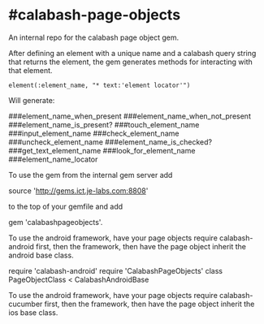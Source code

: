#calabash-page-objects
=====================

An internal repo for the calabash page object gem.

After defining an element with a unique name and a calabash query string that returns the element, the gem generates methods for interacting with that element.

`element(:element_name, "* text:'element locator'")`

Will generate:

###element_name_when_present
###element_name_when_not_present
###element_name_is_present?
###touch_element_name
###input_element_name
###check_element_name
###uncheck_element_name
###element_name_is_checked?
###get_text_element_name
###look_for_element_name
###element_name_locator

To use the gem from the internal gem server add

source 'http://gems.ict.je-labs.com:8808'

to the top of your gemfile and add

gem 'calabashpageobjects'.

To use the android framework, have your page objects require calabash-android first, then the framework, then have the page object inherit the android base class.

require 'calabash-android'
require 'CalabashPageObjects'
class PageObjectClass < CalabashAndroidBase

To use the android framework, have your page objects require calabash-cucumber first, then the framework, then have the page object inherit the ios base class.
